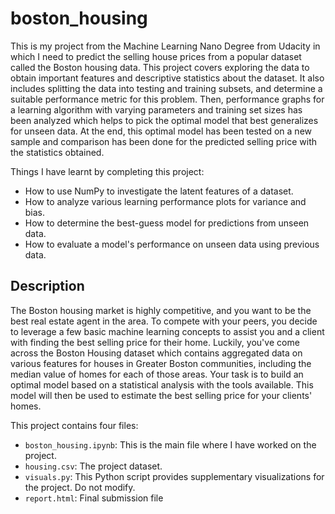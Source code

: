 # boston_housing
This is my project from the Machine Learning Nano Degree from Udacity  in which I need to predict the selling house prices from a
popular dataset called the Boston housing data. 
This project covers exploring the data to obtain important features and descriptive statistics about the dataset. 
It also includes splitting the data into testing and training subsets, and determine a suitable performance metric for this problem. 
Then, performance graphs for a learning algorithm with varying parameters and training set sizes has been analyzed which helps
to pick the optimal model that best generalizes for unseen data. 
At the end, this optimal model has been tested on a new sample and comparison has been done for the predicted selling price with the 
statistics obtained.

Things I have learnt by completing this project:

- How to use NumPy to investigate the latent features of a dataset.
- How to analyze various learning performance plots for variance and bias.
- How to determine the best-guess model for predictions from unseen data.
- How to evaluate a model's performance on unseen data using previous data.

## Description
The Boston housing market is highly competitive, and you want to be the best real estate agent in the area. To compete with your peers, you decide to leverage a few basic machine learning concepts to assist you and a client with finding the best selling price for their home. Luckily, you\'ve come across the Boston Housing dataset which contains aggregated data on various features for houses in Greater Boston communities, including the median value of homes for each of those areas. Your task is to build an optimal model based on a statistical analysis with the tools available. This model will then be used to estimate the best selling price for your clients\' homes.

This project contains four files:

- `boston_housing.ipynb`: This is the main file where I have worked on the project.
- `housing.csv`: The project dataset. 
- `visuals.py`: This Python script provides supplementary visualizations for the project. Do not modify.
- `report.html`: Final submission file
